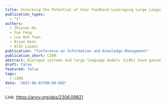 ```yaml
---
title: Unlocking the Potential of User Feedback:Leveraging Large Language Model as User Simulators to Enhance Dialogue System
publication_types:
  - "1"
authors:
  - Zhiyuan Hu
  - Yue Feng
  - Luu Anh Tuan
  - Bryan Hooi
  - Aldo Lipani
publication: "Conference on Information and Knowledge Management"
publication_short: CIKM
abstract: Dialogue systems and large language models (LLMs) have gained considerable attention. However, the direct utilization of LLMs as task-oriented dialogue (TOD) models has been found to underperform compared to smaller task-specific models. Nonetheless, it is crucial to acknowledge the significant potential of LLMs and explore improved approaches for leveraging their impressive abilities. Motivated by the goal of leveraging LLMs, we propose an alternative approach called User-Guided Response Optimization (UGRO) to combine it with a smaller TOD model. This approach uses LLM as annotation-free user simulator to assess dialogue responses, combining them with smaller fine-tuned end-to-end TOD models. By utilizing the satisfaction feedback generated by LLMs, UGRO further optimizes the supervised fine-tuned TOD model. Specifically, the TOD model takes the dialogue history as input and, with the assistance of the user simulator's feedback, generates high-satisfaction responses that meet the user's requirements. Through empirical experiments on two TOD benchmarks, we validate the effectiveness of our method. The results demonstrate that our approach outperforms previous state-of-the-art (SOTA) results.
draft: false
featured: false
tags:
  - CIKM
date: '2023-06-01T00:00:00Z'
---
```

Link: https://arxiv.org/abs/2306.09821